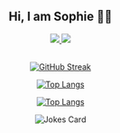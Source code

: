 <div align="center">
  
  ## Hi, I am Sophie 👋🏻

<a href="https://www.linkedin.com/in/sudefidan/" target="_blank">
  <img src="https://img.shields.io/badge/LinkedIn-0077B5?style=for-the-badge&logo=linkedin&logoColor=white" />
</a>
<a href="https://sudefidan.github.io/portfolio/" target="_blank">
  <img src="https://img.shields.io/badge/website-000000?style=for-the-badge&logo=About.me&logoColor=white" />
</a>
<br><br>

  [![GitHub Streak](https://github-readme-streak-stats.herokuapp.com/?user=sudefidan)](https://git.io/streak-stats)


  [![Top Langs](https://github-readme-stats.vercel.app/api/top-langs/?username=sudefidan)](https://github.com/anuraghazra/github-readme-stats)

  [![Top Langs](https://github-readme-stats.vercel.app/api/top-langs/?username=sudefidan&layout=compact&theme=vision-friendly-dark)](https://github.com/anuraghazra/github-readme-stats)

  <!-- (https://github.com/ABSphreak/readme-jokes) -->
  <img src="https://readme-jokes.vercel.app/api?hideBorder&theme=pinkish" alt="Jokes Card" />
  
</div>



